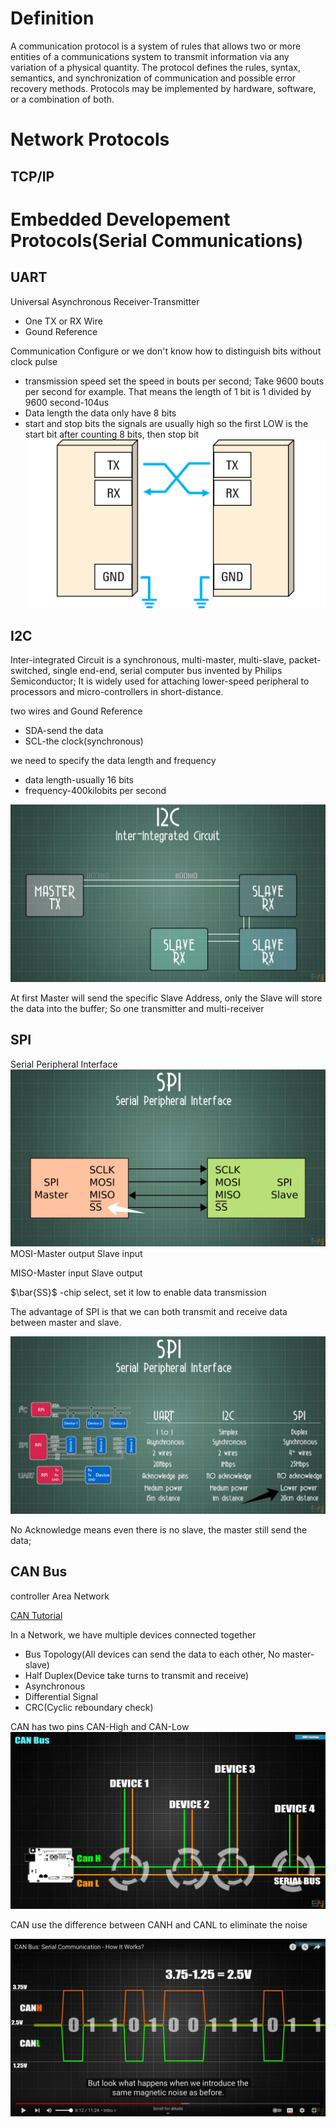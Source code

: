 # Definition
A communication protocol is a system of rules that allows two or more entities of a communications system to transmit information via any variation of a physical quantity. The protocol defines the rules, syntax, semantics, and synchronization of communication and possible error recovery methods. Protocols may be implemented by hardware, software, or a combination of both.

# Network Protocols
## TCP/IP

# Embedded Developement Protocols(Serial Communications)
## UART 
Universal Asynchronous Receiver-Transmitter
* One TX or RX Wire
* Gound Reference

Communication Configure or we don't know how to distinguish bits without clock pulse
* transmission speed
    set the speed in bouts per second; Take 9600 bouts per second for example. That means the length of 1 bit is 1 divided by 9600 second-104us
* Data length
    the data only have 8 bits
* start and stop bits
    the signals are usually high so the first LOW is the start bit
    after counting 8 bits, then stop bit
![UART.png](../res/UART.png)

## I2C 
Inter-integrated Circuit is a synchronous, multi-master, multi-slave, packet-switched, single end-end, serial computer bus invented by Philips Semiconductor; It is widely used for attaching lower-speed peripheral to processors and micro-controllers in short-distance.

two wires and Gound Reference
* SDA-send the data
* SCL-the clock(synchronous)

we need to specify the data length and frequency
* data length-usually 16 bits
* frequency-400kilobits per second

![I2C](../res/I2C.png)
 
At first Master will send the specific Slave Address, only the Slave will store the data into the buffer; So one transmitter and multi-receiver

## SPI 
Serial Peripheral Interface
![SPI](../res/SPI.png)
MOSI-Master output Slave input

MISO-Master input Slave output

$\bar{SS}$ -chip select, set it low to enable data transmission

The advantage of SPI is that we can both transmit and receive data between master and slave.

![Summary](../res/UART_I2C_SPI.png)

No Acknowledge means even there is no slave, the master still send the data;

## CAN Bus
controller Area Network

[CAN Tutorial](https://www.youtube.com/watch?v=JZSCzRT9TTo)

In a Network, we have multiple devices connected together

* Bus Topology(All devices can send the data to each other, No master-slave)
* Half Duplex(Device take turns to transmit and receive)
* Asynchronous
* Differential Signal
* CRC(Cyclic reboundary check)

CAN has two pins CAN-High and CAN-Low
![CAN_Bus](../res/CAN_Bus.png)

CAN use the difference between CANH and CANL to eliminate the noise

![CAN_Differ](../res/CAN_Differ.png)
